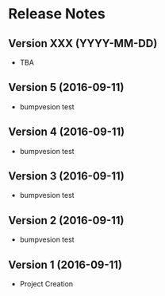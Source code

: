 # Release Notes

## Version XXX (YYYY-MM-DD)

* TBA

## Version 5 (2016-09-11)

* bumpvesion test

## Version 4 (2016-09-11)

* bumpvesion test

## Version 3 (2016-09-11)

* bumpvesion test

## Version 2 (2016-09-11)

* bumpvesion test

## Version 1 (2016-09-11)

* Project Creation
